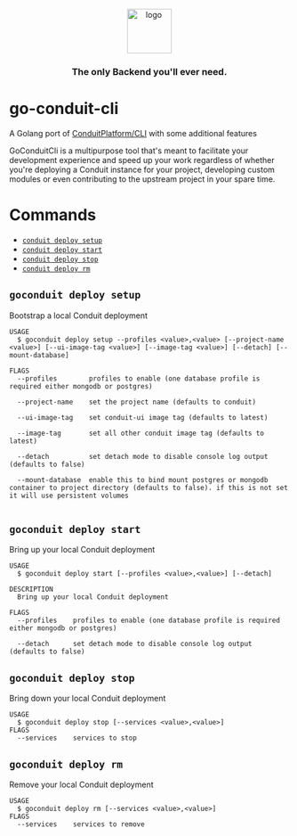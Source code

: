 <div align="center">
    <br>
    <a href="https://getconduit.dev" target="_blank"><img src="https://getconduit.dev/conduitLogo.svg" height="80px" alt="logo"/></a>
    <br/>
    <h3>The only Backend you'll ever need.</h3>
</div>

# go-conduit-cli
A Golang port of [ConduitPlatform/CLI](https://github.com/ConduitPlatform/CLI) with some additional features

GoConduitCli is a multipurpose tool that's meant to facilitate your development experience and speed up your work
regardless of whether you're deploying a Conduit instance for your project, developing custom modules or even
contributing to the upstream project in your spare time.


# Commands
<!-- commands -->
<!-- * [`conduit cli update`](#conduit-cli-update) -->
* [`conduit deploy setup`](#goconduit-deploy-setup)
* [`conduit deploy start`](#goconduit-deploy-start)
* [`conduit deploy stop`](#goconduit-deploy-stop)
* [`conduit deploy rm`](#goconduit-deploy-rm)

<!-- * [`conduit deploy update`](#conduit-deploy-update) -->
<!-- * [`conduit generateClient graphql`](#conduit-generateclient-graphql) -->
<!-- * [`conduit generateClient rest`](#conduit-generateclient-rest) -->
<!-- * [`conduit generateSchema [PATH]`](#conduit-generateschema-path) -->
<!-- * [`conduit help [COMMAND]`](#conduit-help-command) -->
<!-- * [`conduit init`](#conduit-init) -->

<!-- ## `conduit cli update`

Update your CLI

```
USAGE
  $ conduit cli update

DESCRIPTION
  Update your CLI
``` -->

## `goconduit deploy setup`

Bootstrap a local Conduit deployment

```
USAGE
  $ goconduit deploy setup --profiles <value>,<value> [--project-name <value>] [--ui-image-tag <value>] [--image-tag <value>] [--detach] [--mount-database]

FLAGS
  --profiles        profiles to enable (one database profile is required either mongodb or postgres)

  --project-name    set the project name (defaults to conduit)

  --ui-image-tag    set conduit-ui image tag (defaults to latest)

  --image-tag       set all other conduit image tag (defaults to latest)

  --detach          set detach mode to disable console log output (defaults to false)

  --mount-database  enable this to bind mount postgres or mongodb container to project directory (defaults to false). if this is not set it will use persistent volumes


```

## `goconduit deploy start`

Bring up your local Conduit deployment

```
USAGE
  $ goconduit deploy start [--profiles <value>,<value>] [--detach]

DESCRIPTION
  Bring up your local Conduit deployment

FLAGS
  --profiles    profiles to enable (one database profile is required either mongodb or postgres)

  --detach      set detach mode to disable console log output (defaults to false)

```

## `goconduit deploy stop`

Bring down your local Conduit deployment

```
USAGE
  $ goconduit deploy stop [--services <value>,<value>]
FLAGS
  --services    services to stop
```

## `goconduit deploy rm`

Remove your local Conduit deployment

```
USAGE
  $ goconduit deploy rm [--services <value>,<value>]
FLAGS
  --services    services to remove
```